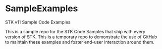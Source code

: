 # SampleExamples
STK v11 Sample Code Examples

This is a sample repo for the STK Code Samples that ship with every version of STK.
This is a temporary repo to demonstrate the use of GitHub to maintain these examples and foster end-user interaction around them.
